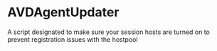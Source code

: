 # AVDAgentUpdater
A script designated to make sure your session hosts are turned on to prevent registration issues with the hostpool
